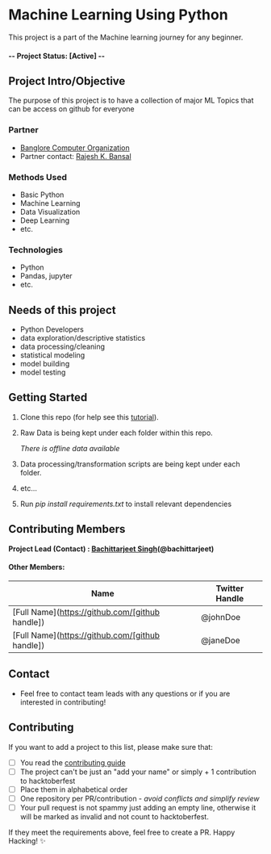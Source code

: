 # Machine Learning Using Python
This project is a part of the Machine learning journey for any beginner. 

#### -- Project Status: [Active] --

## Project Intro/Objective
The purpose of this project is to have a collection of major ML Topics that can be access on github for everyone

### Partner
* [Banglore Computer Organization](http://www.banglorecomputereducation.com/)
* Partner contact: [Rajesh K. Bansal](https://www.facebook.com/Banglore-Computer-Education-236546743050307/?ref=py_c)

### Methods Used
* Basic Python
* Machine Learning
* Data Visualization
* Deep Learning
* etc.

### Technologies
* Python
* Pandas, jupyter
* etc. 

## Needs of this project

- Python Developers
- data exploration/descriptive statistics
- data processing/cleaning
- statistical modeling
- model building
- model testing

## Getting Started

1. Clone this repo (for help see this [tutorial](https://docs.github.com/en/free-pro-team@latest/github/creating-cloning-and-archiving-repositories/cloning-a-repository)).
2. Raw Data is being kept under each folder within this repo.

    *There is offline data available*
    
3. Data processing/transformation scripts are being kept under each folder. 
4. etc...

5. Run *pip install requirements.txt* to install relevant dependencies

## Contributing Members

**Project Lead (Contact) : [Bachittarjeet Singh](https://github.com/bachittarjeet)(@bachittarjeet)**

#### Other Members:

|Name     |  Twitter Handle   | 
|---------|-----------------|
|[Full Name](https://github.com/[github handle])| @johnDoe        |
|[Full Name](https://github.com/[github handle]) |     @janeDoe    |

## Contact
* Feel free to contact team leads with any questions or if you are interested in contributing!

## Contributing

If you want to add a project to this list, please make sure that:

- [ ] You read the [contributing guide](https://github.com/Banglorians/Machine-Learning-Using-Python/blob/master/CONTRIBUTING.md)
- [ ] The project can't be just an "add your name" or simply + 1 contribution to hacktoberfest
- [ ] Place them in alphabetical order
- [ ] One repository per PR/contribution - _avoid conflicts and simplify review_
- [ ] Your pull request is not spammy just adding an empty line, otherwise it will be marked as invalid and not count to hacktoberfest.

If they meet the requirements above, feel free to create a PR. Happy Hacking! :sparkles: 
